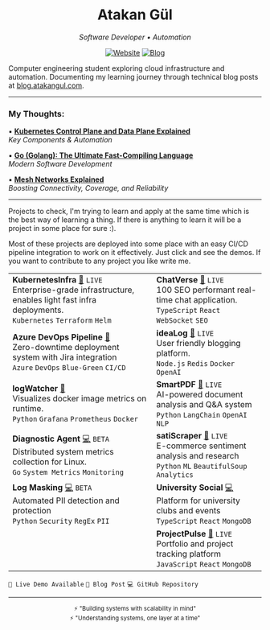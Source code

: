 <div align="center">
  <h1>Atakan Gül</h1>
  <p><em>Software Developer • Automation</em></p>

  [![Website](https://img.shields.io/badge/Website-atakangul.com-blue?style=flat-square&logo=google-chrome)](https://www.atakangul.com)
  [![Blog](https://img.shields.io/badge/Blog-blog.atakangul.com-orange?style=flat-square&logo=rss)](https://blog.atakangul.com)
</div>

Computer engineering student exploring cloud infrastructure and automation. Documenting my learning journey through technical blog posts at [blog.atakangul.com](https://blog.atakangul.com).

---


### My Thoughts:

▪️ [**Kubernetes Control Plane and Data Plane Explained**](https://atakangul.com/blogs/kubernetes-control-data-plane)  
   _Key Components & Automation_

▪️ [**Go (Golang): The Ultimate Fast-Compiling Language**](https://atakangul.com/blogs/go-golang-fast-compilation)  
   _Modern Software Development_

▪️ [**Mesh Networks Explained**](https://atakangul.com/blogs/mesh-networks-boost-connectivity-reliability)  
   _Boosting Connectivity, Coverage, and Reliability_

---
Projects to check, I'm trying to learn and apply at the same time which is the best way of learning a thing. If there is anything to learn it will be a project in some place for sure :).

Most of these projects are deployed into some place with an easy CI/CD pipeline integration to work on it effectively. Just click and see the demos. If you want to contribute to any project you like write me.

| | |
|---------------------------|-------------------|
| **KubernetesInfra** [🔗](https://kubernetes-infra.atakangul.com/) `LIVE`<br>Enterprise-grade infrastructure, enables light fast infra deployments.<br>`Kubernetes` `Terraform` `Helm` | **ChatVerse** [🔗](https://chat.atakangul.com/) `LIVE`<br>100 SEO performant real-time chat application.<br>`TypeScript` `React` `WebSocket` `SEO` |
| **Azure DevOps Pipeline** [📝](https://atakangul.com/blogs/nevotek-internship-ci-cd-experience)<br>Zero-downtime deployment system with Jira integration<br>`Azure` `DevOps` `Blue-Green` `CI/CD` | **ideaLog** [🔗](https://atakangul.com) `LIVE`<br>User friendly blogging platform.<br>`Node.js` `Redis` `Docker` `OpenAI` |
| **logWatcher** [📝](https://atakangul.com/blogs/logwatcher-simplifying-docker-image-monitoring)<br>Visualizes docker image metrics on runtime.<br>`Python` `Grafana` `Prometheus` `Docker` | **SmartPDF** [🔗](https://smartpdf.onrender.com/) `LIVE`<br>AI-powered document analysis and Q&A system<br>`Python` `LangChain` `OpenAI` `NLP` |
| **Diagnostic Agent** [💻](https://github.com/AtakanG7/linux-diagnostic-agent) `BETA`<br>Distributed system metrics collection for Linux.<br>`Go` `System Metrics` `Monitoring` | **satiScraper** [🔗](https://satiscraper.onrender.com/) `LIVE`<br>E-commerce sentiment analysis and research<br>`Python` `ML` `BeautifulSoup` `Analytics` |
| **Log Masking** [💻](https://github.com/AtakanG7/enhanced-log-masking) `BETA`<br>Automated PII detection and protection<br>`Python` `Security` `RegEx` `PII` | **University Social** [💻](https://github.com/AtakanG7/bilgililerpaylasiyor)<br>Platform for university clubs and events<br>`TypeScript` `React` `MongoDB` |
| | **ProjectPulse** [🔗](https://sprojects.live/) `LIVE`<br>Portfolio and project tracking platform<br>`JavaScript` `React` `MongoDB` |

`🔗 Live Demo Available` `📝 Blog Post` `💻 GitHub Repository`

---

<div align="center">
  <sub>⚡ "Building systems with scalability in mind" </sub>
</div>

<div align="center">
  <sub>⚡ "Understanding systems, one layer at a time"</sub>
</div>
